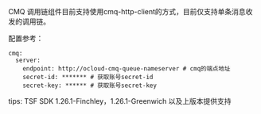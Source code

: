 CMQ 调用链组件目前支持使用cmq-http-client的方式，目前仅支持单条消息收发的调用链。



配置参考：
```plaintext
cmq:
  server:
    endpoint: http://ocloud-cmq-queue-nameserver # cmq的端点地址
    secret-id: ******* # 获取账号secret-id
    secret-key: ****** # 获取账号secret-key
```

tips:
TSF SDK 1.26.1-Finchley，1.26.1-Greenwich 以及上版本提供支持
